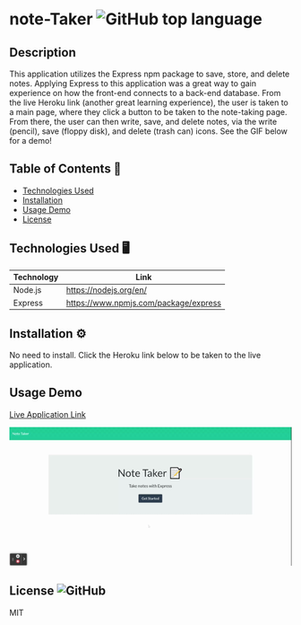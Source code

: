# note-Taker ![GitHub top language](https://img.shields.io/github/languages/top/Dkallen117/note-Taker)

## Description 

This application utilizes the Express npm package to save, store, and delete notes. Applying Express to this application was a great way to gain experience on how the front-end connects to a back-end database. From the live Heroku link (another great learning experience), the user is taken to a main page, where they click a button to be taken to the note-taking page. From there, the user can then write, save, and delete notes, via the write (pencil), save (floppy disk), and delete (trash can) icons. See the GIF below for a demo!


## Table of Contents 📖

- [Technologies Used](#technologies-used-%EF%B8%8F)
- [Installation](#installation-%EF%B8%8F)
- [Usage Demo](#usage-demo)
- [License](#license-)

## Technologies Used 🖥️

| Technology  | Link                                   |
| ----------- | -------------------------------------- |
| Node.js     | https://nodejs.org/en/                 |
| Express     | https://www.npmjs.com/package/express  |

## Installation ⚙️

No need to install. Click the Heroku link below to be taken to the live application.

## Usage Demo

[Live Application Link](https://rocky-fjord-24025.herokuapp.com/)


![demo](public/Note_Taker.gif)

## License ![GitHub](https://img.shields.io/github/license/smcheah/note-Taker)

MIT
